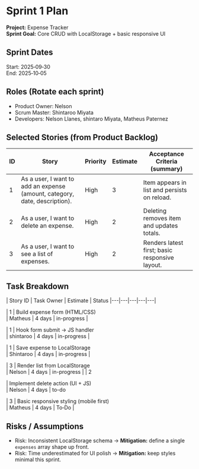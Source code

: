 # Sprint 1 Plan

**Project:** Expense Tracker  
**Sprint Goal:** Core CRUD with LocalStorage + basic responsive UI

## Sprint Dates
Start: 2025‑09‑30  
End: 2025‑10‑05

## Roles (Rotate each sprint)
- Product Owner: Nelson 
- Scrum Master: Shintaroo Miyata
- Developers: Nelson Llanes, shintaro Miyata, Matheus Paternez

## Selected Stories (from Product Backlog)
| ID | Story | Priority | Estimate | Acceptance Criteria (summary) |
|---|---|---|---|---|
| 1 | As a user, I want to add an expense (amount, category, date, description). | High | 3 | Item appears in list and persists on reload. |
| 2 | As a user, I want to delete an expense. | High | 2 | Deleting removes item and updates totals. |
| 3 | As a user, I want to see a list of expenses. | High | 2 | Renders latest first; basic responsive layout. |

## Task Breakdown
| Story ID | Task  Owner | Estimate | Status 
|---|---|---|---|---|

| 1 | Build expense form (HTML/CSS)   
| Matheus            | 4 days | in-progress |  

| 1 | Hook form submit → JS handler    
| shintaroo          | 4 days | in-progress |

| 1 | Save expense to LocalStorage   
| Shintaroo           | 4 days | in-progress |

| 3 | Render list from LocalStorage   
| Nelson             | 4 days | in-progress |
| 2 

| Implement delete action (UI + JS)   
| Nelson         | 4 days | to-do   

| 3 | Basic responsive styling (mobile first)   
| Matheus  | 4 days | To‑Do |


## Risks / Assumptions
- Risk: Inconsistent LocalStorage schema → **Mitigation:** define a single `expenses` array shape up front.
- Risk: Time underestimated for UI polish → **Mitigation:** keep styles minimal this sprint.
